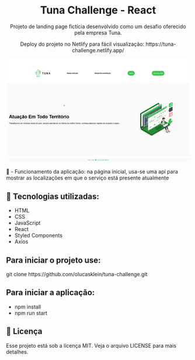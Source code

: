 <h1 align="center"> Tuna Challenge - React</h1>

<p align="center">Projeto de landing page fictícia desenvolvido como um desafio oferecido pela empresa Tuna.
</p>
<p align="center">Deploy do projeto no Netlify para fácil visualização: https://tuna-challenge.netlify.app/
</p>
<img src="./tuna-challenge.gif">

📖 - Funcionamento da aplicação: na página inicial, usa-se uma api para mostrar as localizações em que o serviço está presente atualmente

<h2>🚀 Tecnologias utilizadas: </h2>

- HTML
- CSS
- JavaScript
- React
- Styled Components
- Axios

<h2>Para iniciar o projeto use: </h2>
git clone https://github.com/olucasklein/tuna-challenge.git

<h2>Para iniciar a aplicação:</h2>

- npm install
- npm run start

<h2>📝 Licença</h2>
Esse projeto está sob a licença MIT. Veja o arquivo LICENSE para mais detalhes.
